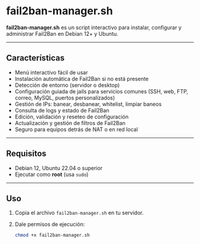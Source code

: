 # fail2ban-manager.sh

**fail2ban-manager.sh** es un script interactivo para instalar, configurar y administrar Fail2Ban en Debian 12+ y Ubuntu.

---

## Características

- Menú interactivo fácil de usar
- Instalación automática de Fail2Ban si no está presente
- Detección de entorno (servidor o desktop)
- Configuración guiada de jails para servicios comunes (SSH, web, FTP, correo, MySQL, puertos personalizados)
- Gestión de IPs: banear, desbanear, whitelist, limpiar baneos
- Consulta de logs y estado de Fail2Ban
- Edición, validación y reseteo de configuración
- Actualización y gestión de filtros de Fail2Ban
- Seguro para equipos detrás de NAT o en red local

---

## Requisitos

- Debian 12, Ubuntu 22.04 o superior
- Ejecutar como **root** (usa `sudo`)

---

## Uso

1. Copia el archivo `fail2ban-manager.sh` en tu servidor.
2. Dale permisos de ejecución:

   ```bash
   chmod +x fail2ban-manager.sh
